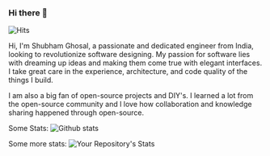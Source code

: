 ### Hi there 👋

![Hits](https://hitcounter.pythonanywhere.com/count/tag.svg?url=https://github.com/shubhamghosal)

Hi, I'm Shubham Ghosal, a passionate and dedicated engineer from India, looking to revolutionize software designing. My passion for software lies with dreaming up ideas and making them come true with elegant interfaces. I take great care in the experience, architecture, and code quality of the things I build.

I am also a big fan of open-source projects and DIY's. I learned a lot from the open-source community and I love how collaboration and knowledge sharing happened through open-source.

Some Stats:
![Github stats](https://github-readme-stats.vercel.app/api?username=shubhamghosal)    

Some more stats:
![Your Repository's Stats](https://github-readme-stats.vercel.app/api/top-langs/?username=shubhamghosal&theme=blue-green)

